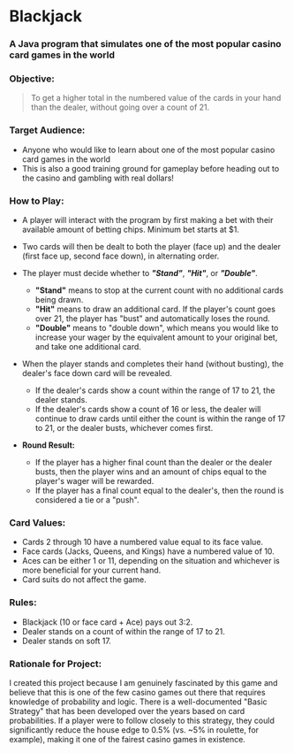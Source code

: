 # Blackjack

### A Java program that simulates one of the most popular casino card games in the world

### **Objective:**

>To get a higher total in the numbered value of the cards in your hand than the dealer, 
without going over a count of 21.

### **Target Audience:**
- Anyone who would like to learn about one of the most popular casino card games in the world
- This is also a good training ground for gameplay before heading out to the casino and gambling with real dollars!

### **How to Play:**

- A player will interact with the program by first making a bet with their available amount of betting chips. Minimum bet starts at $1.
- Two cards will then be dealt to both the player (face up) and the dealer (first face up, second face down), in alternating order.
- The player must decide whether to ***"Stand"***, ***"Hit"***, or ***"Double"***.
  - **"Stand"** means to stop at the current count with no additional cards being drawn.
  - **"Hit"** means to draw an additional card. If the player's count goes over 21, the player has "bust" and automatically loses the round.
  - **"Double"** means to "double down", which means you would like to increase your wager by the equivalent amount to your original bet, and take one additional card.
- When the player stands and completes their hand (without busting), the dealer's face down card will be revealed.
  - If the dealer's cards show a count within the range of 17 to 21, the dealer stands.
  - If the dealer's cards show a count of 16 or less, the dealer will continue to draw cards until either the count is within the range of 17 to 21, or the dealer busts, whichever comes first.
  
  
- **Round Result:**
  - If the player has a higher final count than the dealer or the dealer busts, then the player wins and an amount of chips equal to the player's wager will be rewarded.
  - If the player has a final count equal to the dealer's, then the round is considered a tie or a "push".

### **Card Values:**
- Cards 2 through 10 have a numbered value equal to its face value.
- Face cards (Jacks, Queens, and Kings) have a numbered value of 10.
- Aces can be either 1 or 11, depending on the situation and whichever is more beneficial for your current hand.
- Card suits do not affect the game.

### **Rules:**
- Blackjack (10 or face card + Ace) pays out 3:2.
- Dealer stands on a count of within the range of 17 to 21.
- Dealer stands on soft 17.



### **Rationale for Project:**
I created this project because I am genuinely fascinated by this game and believe that this is one of the few casino games out there that requires knowledge of probability and logic. There is a well-documented "Basic Strategy" that has been developed over the years based on card probabilities. If a player were to follow closely to this strategy, they could significantly reduce the house edge to 0.5% (vs. ~5% in roulette, for example), making it one of the fairest casino games in existence.



